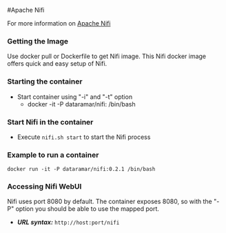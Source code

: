 #Apache Nifi

For more information on [Apache Nifi](https://nifi.apache.org/index.html)

### Getting the Image
Use docker pull or Dockerfile to get Nifi image.
This Nifi docker image offers quick and easy setup of Nifi.

### Starting the container
* Start container using "-i" and "-t" option
  * docker -it -P dataramar/nifi:<tag> /bin/bash

### Start Nifi in the container
* Execute ```nifi.sh start``` to start the Nifi process

### Example to run a container
    docker run -it -P dataramar/nifi:0.2.1 /bin/bash
    
### Accessing Nifi WebUI
Nifi uses port 8080 by default. The container exposes 8080, so with the "-P" option you should be able to use the mapped port.
* ***URL syntax:*** ```http://host:port/nifi```
